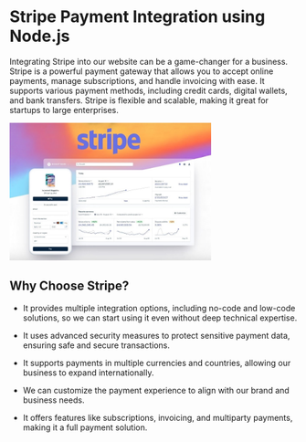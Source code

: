 # Stripe Payment Integration using Node.js
Integrating Stripe into our website can be a game-changer for a business. Stripe is a powerful payment gateway that allows you to accept online payments, manage subscriptions, and handle invoicing with ease. It supports various payment methods, including credit cards, digital wallets, and bank transfers. 
Stripe is flexible and scalable, making it great for startups to large enterprises.

<img src="./stripe-integration-intro-pic.jpg" alt="stripe-integration-intro" width="70%" />

## Why Choose Stripe?

- It provides multiple integration options, including no-code and low-code solutions, so we can start using it even without deep technical expertise.

- It uses advanced security measures to protect sensitive payment data, ensuring safe and secure transactions.

- It supports payments in multiple currencies and countries, allowing our business to expand internationally.

- We can customize the payment experience to align with our brand and business needs.

- It offers features like subscriptions, invoicing, and multiparty payments, making it a full payment solution.